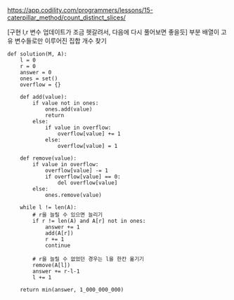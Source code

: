 https://app.codility.com/programmers/lessons/15-caterpillar_method/count_distinct_slices/

[구현 l,r 변수 업데이트가 조금 헷갈려서, 다음에 다시 풀어보면 좋을듯]
부분 배열이 고유 변수들로만 이루어진 집합 개수 찾기

```
def solution(M, A):
    l = 0
    r = 0
    answer = 0
    ones = set()
    overflow = {}

    def add(value):
        if value not in ones:
            ones.add(value)
            return
        else:
            if value in overflow:
                overflow[value] += 1
            else:
                overflow[value] = 1

    def remove(value):
        if value in overflow:
            overflow[value] -= 1
            if overflow[value] == 0:
                del overflow[value]
        else:
            ones.remove(value)
    
    while l != len(A):
        # r을 늘릴 수 있으면 늘리기
        if r != len(A) and A[r] not in ones:
            answer += 1
            add(A[r])
            r += 1
            continue
        
        # r을 늘릴 수 없었던 경우는 l을 한칸 옮기기
        remove(A[l])
        answer += r-l-1
        l += 1

    return min(answer, 1_000_000_000)
```